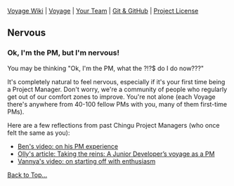 [Voyage Wiki](#Nervous) | [Voyage](#voyage) | [Your Team](#your-team) | [Git & GitHub](#git-github) | [Project License](#project-license)

## Nervous

### Ok, I'm the PM, but I'm nervous!

You may be thinking "Ok, I'm the PM, what the ?!?$ do I do now???" 

It's completely natural to feel nervous, especially if it's your first time being a Project Manager. Don't worry, we're a community of people who regularly get out of our comfort zones to improve. You're not alone (each Voyage there's anywhere from 40-100 fellow PMs with you, many of them first-time PMs). 

Here are a few reflections from past Chingu Project Managers (who once felt the same as you): 

- [Ben's video: on his PM experience](https://www.youtube.com/watch?v=6TsFBW-c6to&feature=youtu.be)
- [Olly's article: Taking the reins: A Junior Developer’s voyage as a PM](https://medium.com/chingu/taking-the-reins-a-junior-developers-voyage-as-a-pm-c2883ae04467)
- [Vannya's video: on starting off with enthusiasm](https://vimeo.com/244577373)


[Back to Top...](#Nervous)







